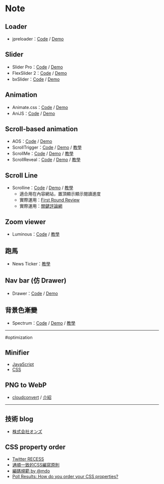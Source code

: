 # Note
## Loader
* jpreloader：[Code](https://github.com/kennyooi/jpreloader) / [Demo](http://www.inwebson.com/demo/jpreloader-v2/)

## Slider
* Slider Pro：[Code](https://github.com/bqworks/slider-pro) / [Demo](http://bqworks.com/slider-pro/)
* FlexSlider 2：[Code](https://github.com/woothemes/FlexSlider) / [Demo](http://flexslider.woothemes.com/)
* bxSlider：[Code](https://github.com/stevenwanderski/bxslider-4) / [Demo](http://bxslider.com/) 

## Animation
* Animate.css：[Code](https://github.com/daneden/animate.css) / [Demo](https://daneden.github.io/animate.css/)
* AniJS：[Code](https://github.com/anijs/anijs/) / [Demo](http://anijs.github.io/)

## Scroll-based animation
* AOS：[Code](https://github.com/michalsnik/aos) / [Demo](http://michalsnik.github.io/aos/)
* ScrollTrigger：[Code](https://github.com/terwanerik/ScrollTrigger) / [Demo](https://terwanerik.github.io/ScrollTrigger/) / [教學](http://on-ze.com/archives/5824)
* ScrollMe：[Code](https://github.com/nckprsn/scrollme) / [Demo](http://scrollme.nckprsn.com/) / [教學](http://on-ze.com/archives/5678)
* ScrollReveal：[Code](https://github.com/jlmakes/scrollreveal.js) / [Demo](https://scrollrevealjs.org/) / [教學](http://on-ze.com/archives/4477) 

## Scroll Line
* Scrolline：[Code](https://github.com/anthonyly/Scrolline.js) / [Demo](http://anthonyly.com/jquery.plugins/scrolline/) / [教學](http://on-ze.com/archives/5948)
  *  適合用在內容網站，置頂顯示顯示閱讀進度
  *  實際運用：[First Round Review](http://firstround.com/review/defining-product-design-a-dispatch-from-airbnbs-design-chief/)
  *  實際運用：[關鍵評論網](https://www.thenewslens.com/article/49872)

## Zoom viewer
* Luminous：[Code](https://github.com/imgix/luminous) / [教學](http://on-ze.com/archives/5669)

## 跑馬
* News Ticker：[教學](http://on-ze.com/archives/618)

## Nav bar (仿 Drawer)
* Drawer：[Code](https://github.com/blivesta/drawer/) / [Demo](http://git.blivesta.com/drawer/)

## 背景色漸變
* Spectrum：[Code](https://github.com/andreacrofts/spectrum-plugin) / [Demo](http://www.andreacrofts.codes/spectrum/) / [教學](http://on-ze.com/archives/5245)

---

#optimization
## Minifier
* [JavaScript](https://javascript-minifier.com/)
* [CSS](https://cssminifier.com/)

## PNG to WebP
* [cloudconvert](https://cloudconvert.com/png-to-webp) / [介紹](https://developers.google.com/speed/webp/)

---

## 技術 blog
* [株式会社オンズ](http://on-ze.com/blog)

## CSS property order
* [Twitter RECESS](https://github.com/twitter/recess/blob/master/lib/lint/strict-property-order.js#L35)
* [通順一致的CSS編寫原則](https://github.com/necolas/idiomatic-css/tree/master/translations/zh-TW)
* [編碼規範 by @mdo](http://codeguide.bootcss.com/)
* [Poll Results: How do you order your CSS properties?](https://css-tricks.com/poll-results-how-do-you-order-your-css-properties/)
